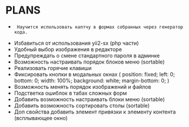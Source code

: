 PLANS
==============

 *
        Научится использовать каптчу в формах собранных через генератор кода.
 * Избавиться от использования yii2-sx (php части)
 * Удобный выбор изображения в редакторе
 * Предупреждать о смене стандартного пароля в админке
 * Возможность настраивать порядок блоков меню (sortable)
 * Реализовать горячие клавиши
 * Фиксировать кнопки в модальных окнах (
    position: fixed;
    left: 0;
    bottom: 0;
    width: 100%;
    background: white;
    margin-bottom: 0;
    )
 * Возможность менять порядок изображений и файлов
 * Подстветка ошиблок в табах сложных форм
 * Добавить возможность настраивать блоки меню (sortable)
 * Добавить возможность сортировать столы (sortable)
 * Доп свойства добавить элемент привязки к элементу контента (всплывающее окно)
